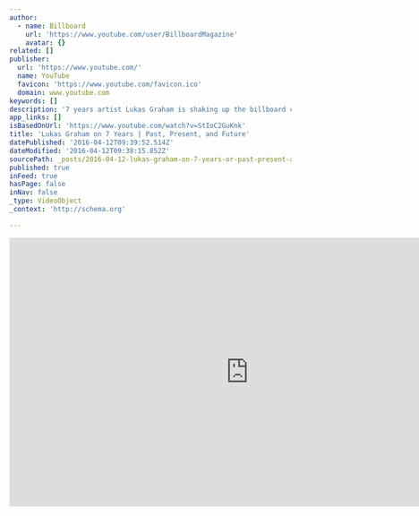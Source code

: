 ```yaml
---
author:
  - name: Billboard
    url: 'https://www.youtube.com/user/BillboardMagazine'
    avatar: {}
related: []
publisher:
  url: 'https://www.youtube.com/'
  name: YouTube
  favicon: 'https://www.youtube.com/favicon.ico'
  domain: www.youtube.com
keywords: []
description: '7 years artist Lukas Graham is shaking up the billboard charts! Second to only Rihanna this Danish pop-soul artist talks 7 years ago, today and into the future.'
app_links: []
isBasedOnUrl: 'https://www.youtube.com/watch?v=StIoC2GuKnk'
title: 'Lukas Graham on 7 Years | Past, Present, and Future'
datePublished: '2016-04-12T09:39:52.514Z'
dateModified: '2016-04-12T09:38:15.852Z'
sourcePath: _posts/2016-04-12-lukas-graham-on-7-years-or-past-present-and-future.md
published: true
inFeed: true
hasPage: false
inNav: false
_type: VideoObject
_context: 'http://schema.org'

---
```

<iframe src="https://cdn.embedly.com/widgets/media.html?src=https%3A%2F%2Fwww.youtube.com%2Fembed%2FStIoC2GuKnk%3Ffeature%3Doembed&amp;url=https%3A%2F%2Fwww.youtube.com%2Fwatch%3Fv%3DStIoC2GuKnk&amp;image=https%3A%2F%2Fi.ytimg.com%2Fvi%2FStIoC2GuKnk%2Fhqdefault.jpg&amp;key=b7d04c9b404c499eba89ee7072e1c4f7&amp;type=text%2Fhtml&amp;schema=youtube" width="854" height="480" scrolling="no" frameborder="0" allowfullscreen="allowfullscreen" style=""></iframe>